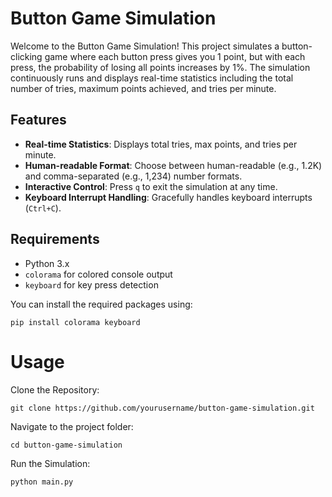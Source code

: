 # Button Game Simulation

Welcome to the Button Game Simulation! This project simulates a button-clicking game where each button press gives you 1 point, but with each press, the probability of losing all points increases by 1%. The simulation continuously runs and displays real-time statistics including the total number of tries, maximum points achieved, and tries per minute.

## Features

- **Real-time Statistics**: Displays total tries, max points, and tries per minute.
- **Human-readable Format**: Choose between human-readable (e.g., 1.2K) and comma-separated (e.g., 1,234) number formats.
- **Interactive Control**: Press `q` to exit the simulation at any time.
- **Keyboard Interrupt Handling**: Gracefully handles keyboard interrupts (`Ctrl+C`).

## Requirements

- Python 3.x
- `colorama` for colored console output
- `keyboard` for key press detection

You can install the required packages using:
```
pip install colorama keyboard
```

# Usage

Clone the Repository:

```
git clone https://github.com/yourusername/button-game-simulation.git
```
Navigate to the project folder:
```
cd button-game-simulation
```
Run the Simulation:
```
python main.py
```
